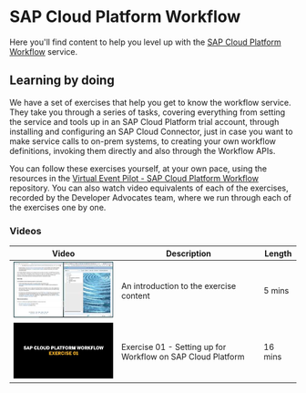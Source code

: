 # SAP Cloud Platform Workflow

Here you'll find content to help you level up with the [SAP Cloud Platform Workflow](https://help.sap.com/viewer/product/WORKFLOW_SERVICE/Cloud/en-US) service.

## Learning by doing

We have a set of exercises that help you get to know the workflow service. They take you through a series of tasks, covering everything from setting the service and tools up in an SAP Cloud Platform trial account, through installing and configuring an SAP Cloud Connector, just in case you want to make service calls to on-prem systems, to creating your own workflow definitions, invoking them directly and also through the Workflow APIs.

You can follow these exercises yourself, at your own pace, using the resources in the [Virtual Event Pilot - SAP Cloud Platform Workflow](https://github.com/SAP-samples/cloud-platform-workflow-virtual-event/) repository. You can also watch video equivalents of each of the exercises, recorded by the Developer Advocates team, where we run through each of the exercises one by one.

### Videos

| Video | Description | Length |
| - | - | - |
| [![Introduction](thumbnail-0.jpg)](https://youtu.be/KlNLbSxsM6s) | An introduction to the exercise content | 5 mins |
| [![Exercise 01](thumbnail-1.jpg)](https://youtu.be/DyjM-VoRLjw)  | Exercise 01 - Setting up for Workflow on SAP Cloud Platform | 16 mins |
